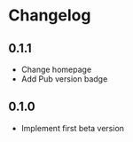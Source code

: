 # Changelog

## 0.1.1

* Change homepage
* Add Pub version badge

## 0.1.0

* Implement first beta version
